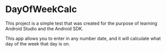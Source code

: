 # DayOfWeekCalc
This project is a simple test that was created for the purpose of learning Android Studio and the Android SDK.

This app allows you to enter in any number date, and it will calculate what day of the week that day is on.
